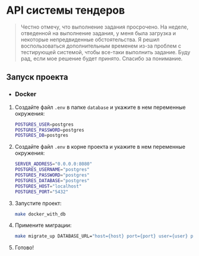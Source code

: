 # API системы тендеров

> Честно отмечу, что выполнение задания просрочено.
> На неделе, отведенной на выполнение задания, у меня была загрузка и некоторые непредвиденные обстоятельства.
> Я решил воспользоваться дополнительным временем из-за проблем с тестирующей системой, чтобы все-таки выполнить
> задание.
> Буду рад, если мое решение будет принято.
> Спасибо за понимание.

## Запуск проекта

* ### Docker

1. Создайте файл `.env` в папке `database` и укажите в нем переменные окружения:

    ```bash
    POSTGRES_USER=postgres
    POSTGRES_PASSWORD=postgres
    POSTGRES_DB=postgres
    ```

2. Создайте файл `.env` в корне проекта и укажите в нем переменные окружения:

    ```bash
    SERVER_ADDRESS="0.0.0.0:8080"
   POSTGRES_USERNAME="postgres"
   POSTGRES_PASSWORD="postgres"
   POSTGRES_DATABASE="postgres"
   POSTGRES_HOST="localhost"
   POSTGRES_PORT="5432"
    ```
   
3. Запустите проект:

    ```bash
    make docker_with_db
    ```
   
4. Примените миграции:

    ```bash
    make migrate_up DATABASE_URL="host={host} port={port} user={user} password={password} dbname={dbname} sslmode=disable"
    ```
   
5. Готово!

